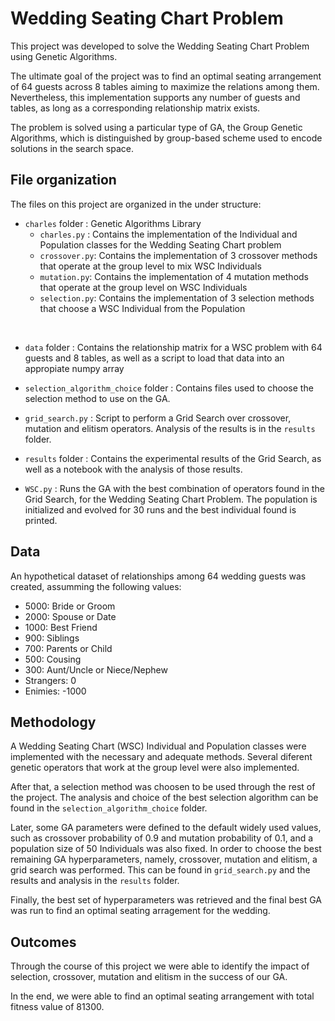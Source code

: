 # Wedding Seating Chart Problem

This project was developed to solve the Wedding Seating Chart Problem using Genetic Algorithms.

The ultimate goal of the project was to find an optimal seating arrangement of 64 guests across 8 tables aiming to maximize the relations among them. Nevertheless, this implementation supports any number of guests and tables, as long as a corresponding relationship matrix exists.

The problem is solved using a particular type of GA, the Group Genetic Algorithms, which is distinguished by group-based scheme used to encode solutions in the search space. 

## File organization

The files on this project are organized in the under structure:

- `charles` folder : Genetic Algorithms Library
    - `charles.py` : Contains the implementation of the Individual and Population classes for the Wedding Seating Chart problem
    - `crossover.py`: Contains the implementation of 3 crossover methods that operate at the group level to mix WSC Individuals
    - `mutation.py`: Contains the implementation of 4 mutation methods that operate at the group level on WSC Individuals
    - `selection.py`: Contains the implementation of 3 selection methods that choose a WSC Individual from the Population

<br>

- `data` folder : Contains the relationship matrix for a WSC problem with 64 guests and 8 tables, as well as a script to load that data into an appropiate numpy array


- `selection_algorithm_choice` folder : Contains files used to choose the selection method to use on the GA.

- `grid_search.py` : Script to perform a Grid Search over crossover, mutation and elitism operators. Analysis of the results is in the `results` folder.

- `results` folder : Contains the experimental results of the Grid Search, as well as a notebook with the analysis of those results.

- `WSC.py` : Runs the GA with the best combination of operators found in the Grid Search, for the Wedding Seating Chart Problem.
The population is initialized and evolved for 30 runs and the best individual found is printed.

## Data

An hypothetical dataset of relationships among 64 wedding guests was created, assumming the following values:

- 5000: Bride or Groom
- 2000: Spouse or Date
- 1000: Best Friend
- 900: Siblings
- 700: Parents or Child
- 500: Cousing
- 300: Aunt/Uncle or Niece/Nephew
- Strangers: 0
- Enimies: -1000

## Methodology

A Wedding Seating Chart (WSC) Individual and Population classes were implemented with the necessary and adequate methods. Several diferent genetic operators that work at the group level were also implemented.

After that, a selection method was choosen to be used through the rest of the project. The analysis and choice of the best selection algorithm can be found in the `selection_algorithm_choice` folder.

Later, some GA parameters were defined to the default widely used values, such as crossover probability of 0.9 and mutation probability of 0.1, and a population size of 50 Individuals was also fixed. In order to choose the best remaining GA hyperparameters, namely, crossover, mutation and elitism, a grid search was performed. This can be found in `grid_search.py` and the results and analysis in the `results` folder.

Finally, the best set of hyperparameters was retrieved and the final best GA was run to find an optimal seating arragement for the wedding.

## Outcomes

Through the course of this project we were able to identify the impact of selection, crossover, mutation and elitism in the success of our GA.

In the end, we were able to find an optimal seating arrangement with total fitness value of 81300.